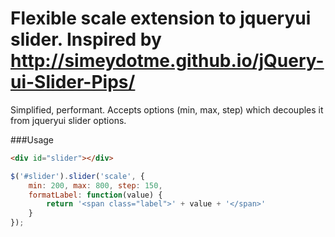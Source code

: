 # Flexible scale extension to jqueryui slider. Inspired by http://simeydotme.github.io/jQuery-ui-Slider-Pips/
Simplified, performant. Accepts options (min, max, step) which decouples it from jqueryui slider options.

###Usage
```html
<div id="slider"></div>
```

```javascript
$('#slider').slider('scale', {
    min: 200, max: 800, step: 150,
    formatLabel: function(value) {
        return '<span class="label">' + value + '</span>'
    }
});
```
